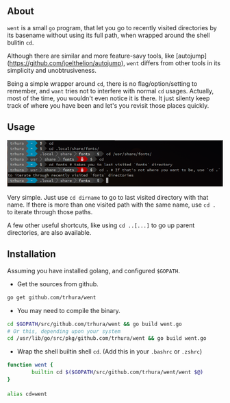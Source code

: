 ## About

`went` is a small `go` program, that let you go to recently visited
directories by its basename without using its full path, when wrapped
around the shell bulitin `cd`.

Although there are similar and more feature-savy tools, like
[autojump] (https://github.com/joelthelion/autojump), `went` differs
from other tools in its simplicity and unobtrusiveness.

Being a simple wrapper around `cd`, there is no flag/option/setting to
remember, and `want` tries not to interfere with normal `cd` usages.
Actually, most of the time, you wouldn't even notice it is there. It
just silenty keep track of where you have been and let's you revisit
those places quickly.

## Usage

![Usage](doc/usage.png)

Very simple. Just use `cd dirname` to go to last visited directory
with that name. If there is more than one visited path with the same
name, use `cd .` to iterate through those paths.

A few other useful shortcuts, like using `cd ..[...]` to go up parent
directories, are also available.

## Installation

Assuming you have installed golang, and configured `$GOPATH`.

+ Get the sources from github.
```sh
go get github.com/trhura/went
```

+ You may need to compile the binary.
```sh
cd $GOPATH/src/github.com/trhura/went && go build went.go
# Or this, depending upon your system
cd /usr/lib/go/src/pkg/github.com/trhura/went && go build went.go
```

+ Wrap the shell builtin shell `cd`. (Add this in your `.bashrc` or `.zshrc`)
```bash
function went {
        builtin cd $($GOPATH/src/github.com/trhura/went/went $@)
}

alias cd=went
```
